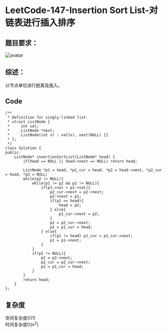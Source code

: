 # LeetCode-147-Insertion Sort List-对链表进行插入排序

## 题目要求：
![avatar](https:///github.com/JakeChanFangZiyuan20/MyLeetCode/blob/master/img/147.png)


## 综述：
以节点单位进行脱离及插入。  

## Code
```
/**
 * Definition for singly-linked list.
 * struct ListNode {
 *     int val;
 *     ListNode *next;
 *     ListNode(int x) : val(x), next(NULL) {}
 * };
 */
class Solution {
public:
    ListNode* insertionSortList(ListNode* head) {
        if(head == NULL || head->next == NULL) return head;

        ListNode *p1 = head, *p1_cur = head, *p2 = head->next, *p2_cur = head, *p3 = NULL;
        while(p2 != NULL){
            while(p1 != p2 && p2 != NULL){
                if(p1->val > p2->val){
                    p2_cur->next = p2->next;
                    p2->next = p1;
                    if(p1 == head){
                        head = p2;
                    } else{
                        p1_cur->next = p2;
                    }
                    p2 = p2_cur->next;
                    p1 = p1_cur = head;
                } else{
                    if(p1 != head) p1_cur = p1_cur->next;
                    p1 = p1->next;
                }
            }
            if(p2 != NULL){
                p2 = p2->next;
                p2_cur = p2_cur->next;
                p1 = p1_cur = head;
            }
        }
        return head;
    }
};
```


## 复杂度
空间复杂度O(1)  
时间复杂度O(n<sup>2</sup>)
